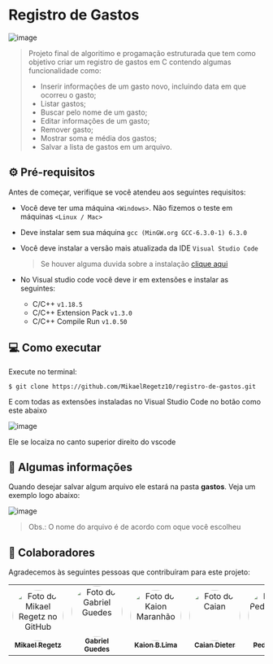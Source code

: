 # Registro de Gastos
![image](https://github.com/MikaelRegetz10/registro-de-gastos/assets/127456294/a0d29de8-d7f1-4f63-b12b-59ecb3f2ecb5)
> Projeto final de algoritimo e progamação estruturada que tem como objetivo criar um registro de gastos em C contendo algumas funcionalidade como:
> * Inserir informações de um gasto novo, incluindo data em que ocorreu o gasto;
> * Listar gastos;
> * Buscar pelo nome de um gasto;
> * Editar informações de um gasto;
> * Remover gasto;
> * Mostrar soma e média dos gastos;
> * Salvar a lista de gastos em um arquivo.

## ⚙ Pré-requisitos
Antes de começar, verifique se você atendeu aos seguintes requisitos:
* Você deve ter uma máquina `<Windows>`. Não fizemos o teste em máquinas `<Linux / Mac>` 
* Deve instalar sem sua máquina `gcc (MinGW.org GCC-6.3.0-1) 6.3.0`
* Você deve instalar a versão mais atualizada da IDE `Visual Studio Code`
  > Se houver alguma duvida sobre a instalação [clique aqui](https://www.youtube.com/watch?v=WHyxv69ZAf0)
  
* No Visual studio code você deve ir em extensões e instalar as seguintes:
  * C/C++ `v1.18.5`
  * C/C++ Extension Pack `v1.3.0`
  * C/C++ Compile Run `v1.0.50`

## 💻 Como executar
Execute no terminal:

```
$ git clone https://github.com/MikaelRegetz10/registro-de-gastos.git
```
E com todas as extensões instaladas no Visual Studio Code no botão como este abaixo

![image](https://github.com/iuricode/readme-template/assets/127456294/8dd5b148-071d-40f7-be4e-914f69d4cb7d)

Ele se locaiza no canto superior direito do vscode

  
## 📃 Algumas informações
Quando desejar salvar algum arquivo ele estará na pasta **gastos**. Veja um exemplo logo abaixo:

![image](https://github.com/MikaelRegetz10/registro-de-gastos/assets/127456294/6f0629c3-e323-474c-92e0-620b7f104639)
> Obs.: O nome do arquivo é de acordo com oque você escolheu

## 🤝 Colaboradores

Agradecemos às seguintes pessoas que contribuíram para este projeto:

<table>
  <tr>
    <td align="center">
      <a href="#" title="defina o titulo do link">
        <img src="https://github.com/MikaelRegetz10/registro-de-gastos/assets/127456294/ac071905-aeb2-458a-96ba-68493f355092" style="width: 100px; height: 100px; object-fit: cover; border-radius: 50%;" alt="Foto do Mikael Regetz no GitHub"/><br>
        <sub>
          <b>Mikael Regetz</b>
        </sub>
      </a>
    </td>
    <td align="center">
      <a href="#" title="defina o titulo do link">
        <img src="https://github.com/MikaelRegetz10/registro-de-gastos/assets/127456294/7e381661-48cd-45a5-b729-94b120e57edc" style="width: 100px; height: 100px; object-fit: cover; border-radius: 50%;" alt="Foto do Gabriel Guedes"/><br>
        <sub>
          <b>Gabriel Guedes</b>
        </sub>
      </a>
    </td>
    <td align="center">
      <a href="#" title="defina o titulo do link">
        <img src="https://github.com/MikaelRegetz10/registro-de-gastos/assets/127456294/2dca0d0d-62cf-4564-9cf8-f6f9fa15e410" style="width: 100px; height: 100px; object-fit: cover; border-radius: 50%;" alt="Foto do Kaion Maranhão"/><br>
        <sub>
          <b>Kaion B.Lima</b>
        </sub>
      </a>
    </td>
    <td align="center">
      <a href="#" title="defina o titulo do link">
        <img src="https://github.com/MikaelRegetz10/registro-de-gastos/assets/127456294/d005cd73-7757-4ef4-be6d-2bfc2afd4aa0" style="width: 100px; height: 100px; object-fit: cover; border-radius: 50%;" alt="Foto do Caian"/><br>
        <sub>
          <b>Caian Dieter</b>
        </sub>
      </a>
    </td>
    <td align="center">
      <a href="#" title="defina o titulo do link">
        <img src="https://github.com/MikaelRegetz10/registro-de-gastos/assets/127456294/2cfd68b3-c0bb-46ab-9faf-5c2d9ef9be74" style="width: 100px; height: 100px; object-fit: cover; border-radius: 50%;" alt="Foto do Pedro Lucas"/><br>
        <sub>
          <b>Pedro Lucas</b>
        </sub>
      </a>
    </td>
    <td align="center">
      <a href="#" title="defina o titulo do link">
        <img src="https://github.com/MikaelRegetz10/registro-de-gastos/assets/127456294/5ececc90-88b5-40ef-95b2-ae8c6016cd5c" style="width: 100px; height: 100px; object-fit: cover; border-radius: 50%;" alt="Foto do Kaion Maranhão"/><br>
        <sub>
          <b>João Neirelli</b>
        </sub>
      </a>
    </td>
  </tr>
</table>
